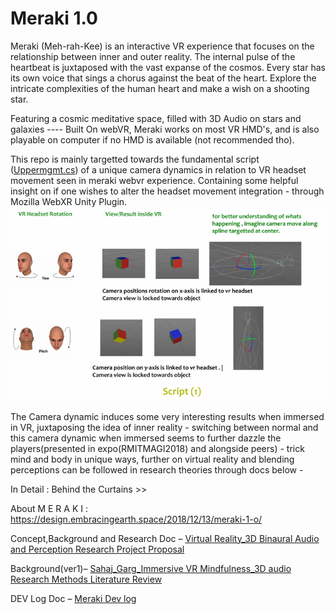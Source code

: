 # Meraki 1.0


Meraki (Meh-rah-Kee) is an interactive VR experience that focuses on the relationship between inner and outer reality. The internal pulse of the heartbeat is juxtaposed with the vast expanse of the cosmos. Every star has its own voice that sings a chorus against the beat of the heart. Explore the intricate complexities of the human heart and make a wish on a shooting star.

Featuring a cosmic meditative space, filled with 3D Audio on stars and galaxies ---- Built On webVR, Meraki works on most VR HMD's, and is also playable on computer if no HMD is available (not recommended tho). 

This repo is mainly targetted towards the fundamental script ([Uppermgmt.cs](https://github.com/saszer/Meraki_webVR_fewscripts/blob/master/Uppermgmt.cs)) of a unique camera dynamics in relation to VR headset movement seen in meraki webvr experience. Containing some helpful insight on if one wishes to alter the headset movement integration - through Mozilla WebXR Unity Plugin. 
![smallsnipfrom research doc](https://github.com/saszer/Meraki_webVR_fewscripts/blob/master/snip.PNG)


The Camera dynamic induces some very interesting results when immersed in VR, juxtaposing the idea of inner reality - switching between normal and this camera dynamic when immersed seems to further dazzle the players(presented in expo(RMITMAGI2018) and alongside peers) - trick mind and body in unique ways, further on virtual reality and blending perceptions can be followed in research theories through docs below -

In Detail : Behind the Curtains >> 

About M E R A K I : https://design.embracingearth.space/2018/12/13/meraki-1-o/

Concept,Background and Research Doc – [Virtual Reality_3D Binaural Audio and Perception Research Project Proposal](https://design.embracingearth.space/wp-content/uploads/2020/04/s3738367_Sahaj_Garg_Virtual-Reality-Binaural-Audio-and-Perception_AT3_Research-Project-Proposalfixer.pdf)

Background(ver1)– [Sahaj_Garg_Immersive VR Mindfulness_3D audio Research Methods Literature Review](https://design.embracingearth.space/s3738367_sahaj_garg_vrmindfulness_research_methods_at2_literaturereview1/)

DEV Log Doc – [Meraki Dev log](https://design.embracingearth.space/wp-content/uploads/2020/04/s3738367_Sahaj_Garg_Studio01_folio02_Meraki_.pdf)

